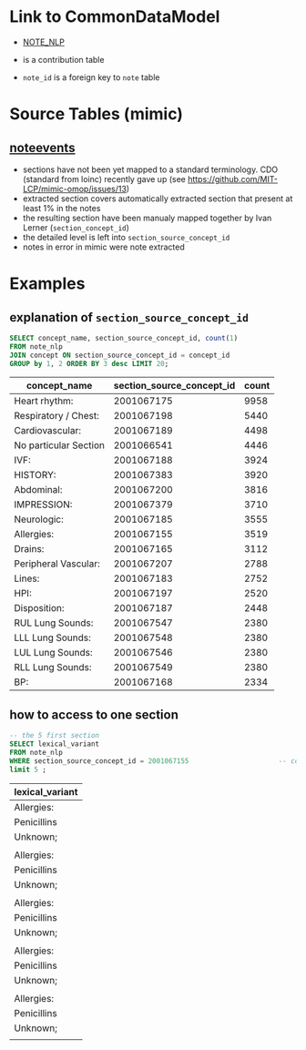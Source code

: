 # Link to CommonDataModel
- [NOTE_NLP](https://github.com/OHDSI/CommonDataModel/wiki/NOTE_NLP)

- is a contribution table
- `note_id` is a foreign key to `note` table

# Source Tables (mimic)

## [noteevents](https://mimic.physionet.org/mimictables/noteevents/)

- sections have not been yet mapped to a standard terminology. CDO (standard from loinc) recently gave up (see https://github.com/MIT-LCP/mimic-omop/issues/13)
- extracted section covers automatically extracted section that present at least 1% in the notes
- the resulting section have been manualy mapped together by Ivan Lerner (`section_concept_id`)
- the detailed level is left into `section_source_concept_id`
- notes in error in mimic were note extracted

# Examples

## explanation of `section_source_concept_id`

``` sql
SELECT concept_name, section_source_concept_id, count(1)
FROM note_nlp
JOIN concept ON section_source_concept_id = concept_id
GROUP by 1, 2 ORDER BY 3 desc LIMIT 20;
```
|     concept_name      | section_source_concept_id | count |
|-----------------------|---------------------------|-------|
| Heart rhythm:         |                2001067175 |  9958|
| Respiratory / Chest:  |                2001067198 |  5440|
| Cardiovascular:       |                2001067189 |  4498|
| No particular Section |                2001066541 |  4446|
| IVF:                  |                2001067188 |  3924|
| HISTORY:              |                2001067383 |  3920|
| Abdominal:            |                2001067200 |  3816|
| IMPRESSION:           |                2001067379 |  3710|
| Neurologic:           |                2001067185 |  3555|
| Allergies:            |                2001067155 |  3519|
| Drains:               |                2001067165 |  3112|
| Peripheral Vascular:  |                2001067207 |  2788|
| Lines:                |                2001067183 |  2752|
| HPI:                  |                2001067197 |  2520|
| Disposition:          |                2001067187 |  2448|
| RUL Lung Sounds:      |                2001067547 |  2380|
| LLL Lung Sounds:      |                2001067548 |  2380|
| LUL Lung Sounds:      |                2001067546 |  2380|
| RLL Lung Sounds:      |                2001067549 |  2380|
| BP:                   |                2001067168 |  2334|

## how to access to one section

``` sql
-- the 5 first section
SELECT lexical_variant
FROM note_nlp
WHERE section_source_concept_id = 2001067155                      -- concept.concept_name = 'Allergies'
limit 5 ;
```
| lexical_variant |
|-----------------|
| Allergies:     ||
|    Penicillins ||
|    Unknown;    ||
|    |
| Allergies:     ||
|    Penicillins ||
|    Unknown;    ||
|    |
| Allergies:     ||
|    Penicillins ||
|    Unknown;    ||
|    |
| Allergies:     ||
|    Penicillins ||
|    Unknown;    ||
|    |
| Allergies:     ||
|    Penicillins ||
|    Unknown;    ||
|    |
